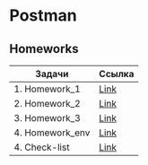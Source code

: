 # Postman
## Homeworks
| Задачи                              | Ссылка                                                                                                      |
|-------------------------------------|-------------------------------------------------------------------------------------------------------------|
| 1. Homework_1                       | [Link](https://github.com/Vladnik937/Postman/blob/main/HW_1_postman_collection.json)                        |
| 2. Homework_2                       | [Link](https://github.com/Vladnik937/Postman/blob/main/HW_2_postman_collection.json)                        |
| 3. Homework_3                       | [Link](https://github.com/Vladnik937/Postman/blob/main/HW_3_postman_collection.json)                        |
| 4. Homework_env                     | [Link](https://github.com/Vladnik937/Postman/blob/main/HW_postman_environment.json)                         |
| 4. Check-list                       | [Link](https://github.com/Vladnik937/Postman/blob/main/check-list.md)                                       |
